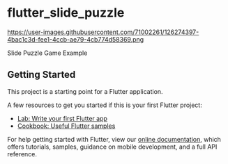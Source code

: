 # flutter_slide_puzzle

https://user-images.githubusercontent.com/71002261/126274397-4bac1c3d-fee1-4ccb-ae79-4cb774d58369.png

Slide Puzzle Game Example


## Getting Started

This project is a starting point for a Flutter application.

A few resources to get you started if this is your first Flutter project:

- [Lab: Write your first Flutter app](https://flutter.dev/docs/get-started/codelab)
- [Cookbook: Useful Flutter samples](https://flutter.dev/docs/cookbook)

For help getting started with Flutter, view our
[online documentation](https://flutter.dev/docs), which offers tutorials,
samples, guidance on mobile development, and a full API reference.
